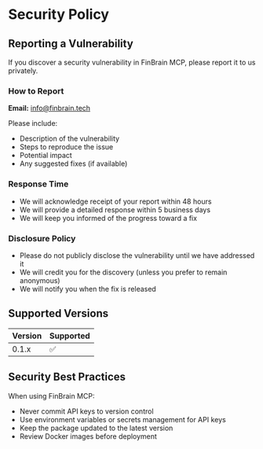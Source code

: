 # Security Policy

## Reporting a Vulnerability

If you discover a security vulnerability in FinBrain MCP, please report it to us privately.

### How to Report

**Email:** <info@finbrain.tech>

Please include:

- Description of the vulnerability
- Steps to reproduce the issue
- Potential impact
- Any suggested fixes (if available)

### Response Time

- We will acknowledge receipt of your report within 48 hours
- We will provide a detailed response within 5 business days
- We will keep you informed of the progress toward a fix

### Disclosure Policy

- Please do not publicly disclose the vulnerability until we have addressed it
- We will credit you for the discovery (unless you prefer to remain anonymous)
- We will notify you when the fix is released

## Supported Versions

| Version | Supported          |
| ------- | ------------------ |
| 0.1.x   | :white_check_mark: |

## Security Best Practices

When using FinBrain MCP:

- Never commit API keys to version control
- Use environment variables or secrets management for API keys
- Keep the package updated to the latest version
- Review Docker images before deployment
